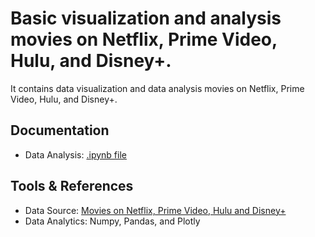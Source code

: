 # Basic visualization and analysis movies on Netflix, Prime Video, Hulu, and Disney+.
It contains data visualization and data analysis movies on Netflix, Prime Video, Hulu, and Disney+.

## Documentation
- Data Analysis: [.ipynb file]()

## Tools & References
- Data Source: [Movies on Netflix, Prime Video, Hulu and Disney+](https://www.kaggle.com/ruchi798/movies-on-netflix-prime-video-hulu-and-disney)
- Data Analytics: Numpy, Pandas, and Plotly
